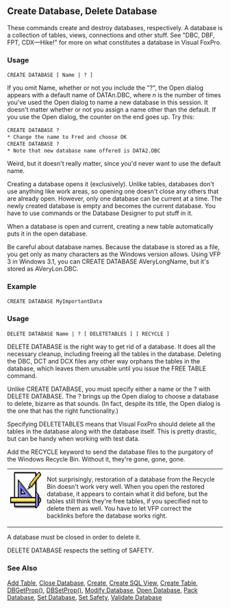 ## Create Database, Delete Database

These commands create and destroy databases, respectively. A database is a collection of tables, views, connections and other stuff. See "DBC, DBF, FPT, CDX&mdash;Hike!" for more on what constitutes a database in Visual FoxPro.

### Usage

```foxpro
CREATE DATABASE [ Name | ? ]
```

If you omit Name, whether or not you include the "?", the Open dialog appears with a default name of DATAn.DBC, where *n* is the number of times you've used the Open dialog to name a new database in this session. It doesn't matter whether or not you assign a name other than the default. If you use the Open dialog, the counter on the end goes up. Try this:

```foxpro
CREATE DATABASE ?
* Change the name to Fred and choose OK
CREATE DATABASE ?
* Note that new database name offered is DATA2.DBC
```
Weird, but it doesn't really matter, since you'd never want to use the default name.

Creating a database opens it (exclusively). Unlike tables, databases don't use anything like work areas, so opening one doesn't close any others that are already open. However, only one database can be current at a time. The newly created database is empty and becomes the current database. You have to use commands or the Database Designer to put stuff in it.

When a database is open and current, creating a new table automatically puts it in the open database.

Be careful about database names. Because the database is stored as a file, you get only as many characters as the Windows version allows. Using VFP 3 in Windows 3.1, you can CREATE DATABASE AVeryLongName, but it's stored as AVeryLon.DBC.

### Example

```foxpro
CREATE DATABASE MyImportantData
```
### Usage

```foxpro
DELETE DATABASE Name | ? [ DELETETABLES ] [ RECYCLE ]
```

DELETE DATABASE is the right way to get rid of a database. It does all the necessary cleanup, including freeing all the tables in the database. Deleting the DBC, DCT and DCX files any other way orphans the tables in the database, which leaves them unusable until you issue the FREE TABLE command.

Unlike CREATE DATABASE, you must specify either a name or the ? with DELETE DATABASE. The ? brings up the Open dialog to choose a database to delete, bizarre as that sounds. (In fact, despite its title, the Open dialog is the one that has the right functionality.)

Specifying DELETETABLES means that Visual FoxPro should delete all the tables in the database along with the database itself. This is pretty drastic, but can be handy when working with test data.

Add the RECYCLE keyword to send the database files to the purgatory of the Windows Recycle Bin. Without it, they're gone, gone, gone.

<table>
<tr>
  <td width="17%" valign="top">
<img width="94" height="93" src="Design.gif">
  </td>
  <td width="83%">
  <p>Not surprisingly, restoration of a database from the Recycle Bin doesn't work very well. When you open the restored database, it appears to contain what it did before, but the tables still think they're free tables, if you specified not to delete them as well. You have to let VFP correct the backlinks before the database works right.</p>
  </td>
 </tr>
</table>

A database must be closed in order to delete it.

DELETE DATABASE respects the setting of SAFETY.

### See Also

[Add Table](s4g314.md), [Close Database](s4g316.md), [Create](s4g069.md), [Create SQL View](s4g353.md), [Create Table](s4g071.md), [DBGetProp()](s4g350.md), [DBSetProp()](s4g350.md), [Modify Database](s4g320.md), [Open Database](s4g316.md), [Pack Database](s4g318.md), [Set Database](s4g317.md), [Set Safety](s4g170.md), [Validate Database](s4g319.md)